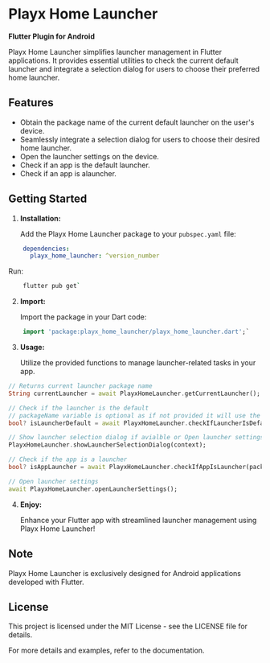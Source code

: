 # Playx Home Launcher

**Flutter Plugin for Android**

Playx Home Launcher simplifies launcher management in Flutter applications. It provides essential utilities to check the current default launcher and integrate a selection dialog for users to choose their preferred home launcher.

## Features
- Obtain the package name of the current default launcher on the user's device.
-   Seamlessly integrate a selection dialog for users to choose their desired home launcher.
-  Open the launcher settings on the device.
- Check if an app is the default launcher.
- Check if an app is alauncher.

## Getting Started

1.  **Installation:**

    Add the Playx Home Launcher package to your `pubspec.yaml` file:

```yaml
    dependencies:
      playx_home_launcher: ^version_number
```

Run:

```bash
    flutter pub get` 
```    
2.  **Import:**

    Import the package in your Dart code:

```dart
    import 'package:playx_home_launcher/playx_home_launcher.dart';` 
```

3.  **Usage:**

    Utilize the provided functions to manage launcher-related tasks in your app.
 ```dart   
// Returns current launcher package name
String currentLauncher = await PlayxHomeLauncher.getCurrentLauncher();

// Check if the launcher is the default
// packageName variable is optional as if not provided it will use the app package name.
bool? isLauncherDefault = await PlayxHomeLauncher.checkIfLauncherIsDefault(packageName: 'com.example.myapp');

// Show launcher selection dialog if avialble or Open launcher settings
PlayxHomeLauncher.showLauncherSelectionDialog(context);

// Check if the app is a launcher
bool? isAppLauncher = await PlayxHomeLauncher.checkIfAppIsLauncher(packageName: 'com.example.myapp');

// Open launcher settings
await PlayxHomeLauncher.openLauncherSettings();

```

4.  **Enjoy:**

    Enhance your Flutter app with streamlined launcher management using Playx Home Launcher!


## Note

Playx Home Launcher is exclusively designed for Android applications developed with Flutter.

## License

This project is licensed under the MIT License - see the LICENSE file for details.

For more details and examples, refer to the documentation.